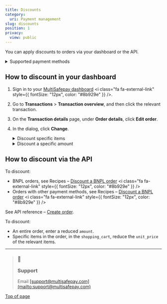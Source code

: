 ```yaml
---
title: Discounts
category:
  uri: Payment management
slug: discounts
position: 1
privacy:
  view: public
---
```

You can apply discounts to orders via your dashboard or the API.

<details id="supported-payment-methods">
  <summary>Supported payment methods</summary>

  <br />

  * Alipay
  * E-Invoicing
  * in3
  * Klarna
  * Pay After Delivery
  * Riverty
</details>

## How to discount in your dashboard

1. Sign in to your <a href="https://merchant.multisafepay.com" target="_blank">MultiSafepay dashboard</a> <i class="fa fa-external-link" style={{ fontSize: "12px", color: "#8b929e" }} />.
2. Go to **Transactions** > **Transaction overview**, and then click the relevant transaction.
3. On the **Transaction details** page, under **Order details**, click **Edit order**.
4. In the dialog, click **Change**.

   <details id="discount-specific-items">
     <summary>Discount specific items</summary>

     <br />

     * In the **Quantity** field, enter the number of units to discount.
     * In the **Name** field, enter the name of the item to discount.
     * In the **Unit price** field, enter the single unit price as a *negative* number, e.g. -10.
     * From the **Tax** list, select **None (0.0%)**.
     * Click **Add**.
     * Check that the **Total** is correct.
     * To display a field to enter add any relevant comments, click **Description**.
     * Click **Save changes**.

     <br />

     A new transaction is generated and the <Glossary>order status</Glossary> is **Completed**.

     <br />
   </details>

   <details id="discount-specific-amount">
     <summary>Discount a specific amount</summary>

     <br />

     * In the **Quantity** field, enter **1**.
     * In the **Name** field, enter a description of the discount.
     * In the **Unit price** field, enter the discount amount as a *negative* number, e.g. -10.
     * From the **Tax** list, select **None (0.0%)**.
     * Click **Add**.
     * Check that the **Total** amount is correct.
     * To display a field to enter add any relevant comments, click **Description**.
     * Click **Save changes**.

     <br />

     A new transaction is generated and the <Glossary>order status</Glossary> is **Completed**.
   </details>

## How to discount via the API

To discount:

* <Glossary>BNPL</Glossary> orders, see Recipes – <a href="https://docs.multisafepay.com/recipes/discount-a-bnpl-order/" target="_blank">Discount a BNPL order</a> <i class="fa fa-external-link" style={{ fontSize: "12px", color: "#8b929e" }} />
* Orders with other payment methods, see Recipes – <a href="https://docs.multisafepay.com/recipes/discount-a-bnpl-order/" target="_blank">Discount a BNPL order</a> <i class="fa fa-external-link" style={{ fontSize: "12px", color: "#8b929e" }} />

See API reference – [Create order](/reference/createorder/).

To discount:

* An entire order, enter a reduced `amount`.
* Specific items in the order, in the `shopping_cart`, reduce the `unit_price` of the relevant items.

***

<blockquote class="callout callout_info">
  <h3 class="callout-heading false">
    <span class="callout-icon">💬</span>
    <p>Support</p>
  </h3>

  <p>Email <a href="mailto:support@multisafepay.com">[support@multisafepay.com](mailto:support@multisafepay.com)</a></p>
</blockquote>

[Top of page](#)
